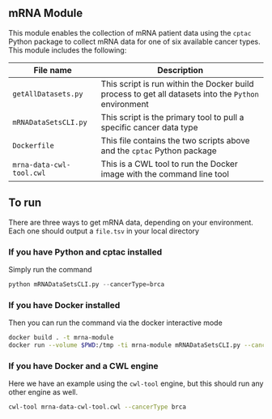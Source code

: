 ## mRNA Module
This module enables the collection of mRNA patient data using the `cptac` Python package to collect mRNA data for one of six available cancer types. This module includes the following:

| File name| Description|
| --- | ---|
|`getAllDatasets.py`| This script is run within the Docker build process to get all datasets into the `Python` environment|
| `mRNADataSetsCLI.py`| This script is the primary tool to pull a specific cancer data type |
| `Dockerfile` | This file contains the two scripts above and the `cptac` Python package|
|`mrna-data-cwl-tool.cwl`| This is a CWL tool to run the Docker image with the command line tool|


## To run
There are three ways to get mRNA data, depending on your environment. Each one should output a `file.tsv` in your local directory

### If you have Python and cptac installed
Simply run the command
``` python
python mRNADataSetsCLI.py --cancerType=brca

```

### If you have Docker installed
Then you can run the command via the docker interactive mode

``` bash
docker build . -t mrna-module
docker run --volume $PWD:/tmp -ti mrna-module mRNADataSetsCLI.py --cancerType=brca
```

### If you have Docker and a CWL engine
Here we have an example using the `cwl-tool` engine, but this should run any other engine as well.

``` bash
cwl-tool mrna-data-cwl-tool.cwl --cancerType brca
```
